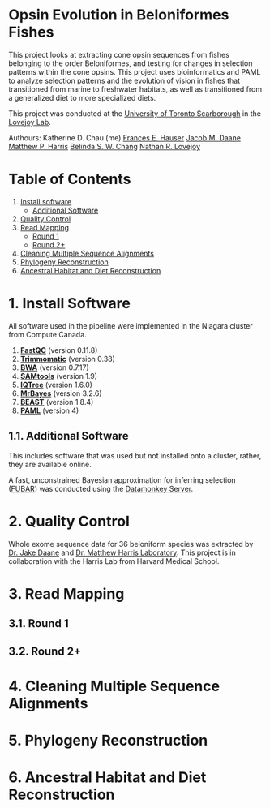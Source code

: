 # Opsin Evolution in Beloniformes Fishes

This project looks at extracting cone opsin sequences from fishes belonging to the order Beloniformes, and testing for changes in selection patterns within the cone opsins. This project uses bioinformatics and PAML to analyze selection patterns and the evolution of vision in fishes that transitioned from marine to freshwater habitats, as well as transitioned from a generalized diet to more specialized diets.

This project was conducted at the [University of Toronto Scarborough](https://www.utsc.utoronto.ca/home/) in the [Lovejoy Lab](http://www.utsc.utoronto.ca/~lovejoy/).

Authours:
Katherine D. Chau (me)
[Frances E. Hauser](https://fehauser.wordpress.com/)
[Jacob M. Daane](https://www.daanelab.org/)
[Matthew P. Harris](http://www.fishbonelab.org/harris/Home.html)
[Belinda S. W. Chang](https://chang.eeb.utoronto.ca/)
[Nathan R. Lovejoy](http://www.utsc.utoronto.ca/~lovejoy/)


# Table of Contents
1. [Install software](#1-install-software)
    * [Additional Software](#11-additional-software)
3. [Quality Control](#2-quality-control)
4. [Read Mapping](#3-read-mapping)
    * [Round 1](#31-round-1)
    * [Round 2+](#32-round-2+)
5. [Cleaning Multiple Sequence Alignments](#4-cleaning-multiple-sequence-alignments)
6. [Phylogeny Reconstruction](#5-phylogeny-reconstruction)
7. [Ancestral Habitat and Diet Reconstruction](#6-ancestral-habitat-and-diet-reconstruction)


# 1. Install Software
All software used in the pipeline were implemented in the Niagara cluster from Compute Canada.

1. [__FastQC__](https://www.bioinformatics.babraham.ac.uk/projects/fastqc/) (version 0.11.8)
2. [__Trimmomatic__](http://www.usadellab.org/cms/?page=trimmomatic) (version 0.38)
3. [__BWA__](http://bio-bwa.sourceforge.net/) (version 0.7.17)
4. [__SAMtools__](http://www.htslib.org/) (version 1.9)
5. [__IQTree__](http://www.iqtree.org/) (version 1.6.0)
6. [__MrBayes__](http://nbisweden.github.io/MrBayes/) (version 3.2.6)
7. [__BEAST__](https://beast.community/) (version 1.8.4)
8. [__PAML__](http://abacus.gene.ucl.ac.uk/software/paml.html) (version 4)

## 1.1. Additional Software
This includes software that was used but not installed onto a cluster, rather, they are available online.

A fast, unconstrained Bayesian approximation for inferring selection ([FUBAR](http://www.datamonkey.org/fubar)) was conducted using the [Datamonkey Server](http://www.datamonkey.org/).

# 2. Quality Control

Whole exome sequence data for 36 beloniform species was extracted by [Dr. Jake Daane](https://www.daanelab.org/) and [Dr. Matthew Harris Laboratory](http://www.fishbonelab.org/harris/Home.html). This project is in collaboration with the Harris Lab from Harvard Medical School.

# 3. Read Mapping
## 3.1. Round 1
## 3.2. Round 2+
# 4. Cleaning Multiple Sequence Alignments
# 5. Phylogeny Reconstruction
# 6. Ancestral Habitat and Diet Reconstruction
